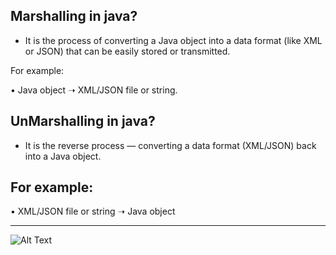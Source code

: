 Marshalling in java?
--------------------------

-	It is the process of converting a Java object into a data format (like XML or JSON) that can be easily stored or transmitted.

For example:

•	Java object ➝ XML/JSON file or string.

UnMarshalling in java?
-------------------------

-	It  is the reverse process — converting a data format (XML/JSON) back into a Java object.

For example:
---------------

•	XML/JSON file or string ➝ Java object

-------------------------------------

 ![Alt Text](https://miro.medium.com/v2/resize:fit:640/format:webp/1*PCF4ncL9JTjCHwagoe8ltQ.png)

